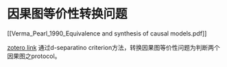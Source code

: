 # 因果图等价性转换问题


[[Verma_Pearl_1990_Equivalence and synthesis of causal models.pdf]]

[zotero link](zotero://select/library/items/NVW59BPD)
通过d-separatino criterion方法，转换因果图等价性问题为判断两个因果图之protocol。

